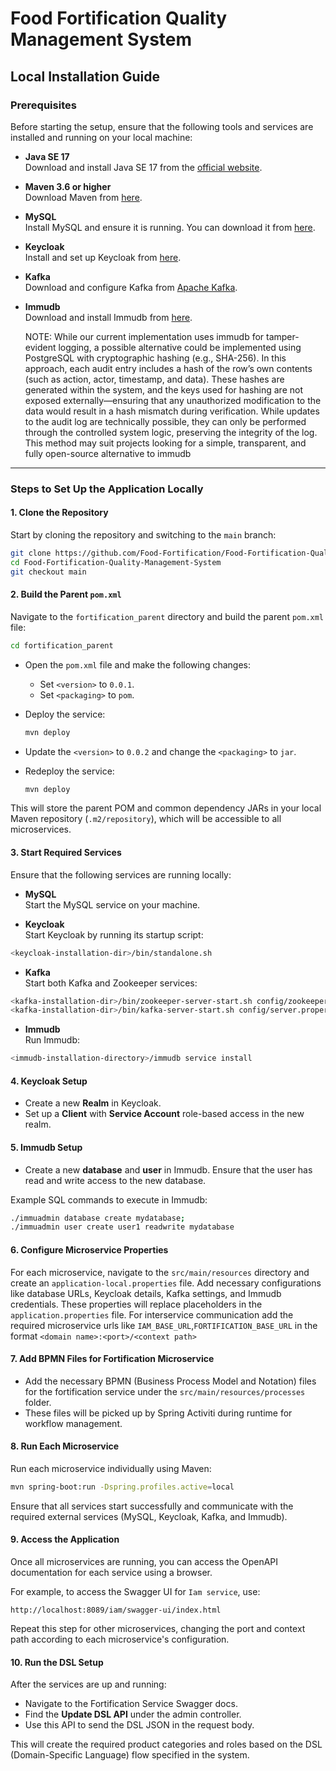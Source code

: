 
# Food Fortification Quality Management System

## Local Installation Guide

### Prerequisites

Before starting the setup, ensure that the following tools and services are installed and running on your local machine:

- **Java SE 17**  
  Download and install Java SE 17 from the [official website](https://www.oracle.com/java/technologies/javase/jdk17-archive-downloads.html).

- **Maven 3.6 or higher**  
  Download Maven from [here](https://maven.apache.org/download.cgi).

- **MySQL**  
  Install MySQL and ensure it is running. You can download it from [here](https://dev.mysql.com/downloads/installer/).

- **Keycloak**  
  Install and set up Keycloak from [here](https://www.keycloak.org/downloads).

- **Kafka**  
  Download and configure Kafka from [Apache Kafka](https://kafka.apache.org/downloads).

- **Immudb**  
  Download and install Immudb from [here](https://docs.immudb.io/master/running/download.html).
  
  NOTE: While our current implementation uses immudb for tamper-evident logging, a possible alternative could be implemented using PostgreSQL with cryptographic hashing (e.g., SHA-256). In this approach, each audit entry includes a hash of the row’s own contents (such as action, actor, timestamp, and data). These hashes are generated within the system, and the keys used for hashing are not exposed externally—ensuring that any unauthorized modification to the data would result in a hash mismatch during verification. While updates to the audit log are technically possible, they can only be performed through the controlled system logic, preserving the integrity of the log. This method may suit projects looking for a simple, transparent, and fully open-source alternative to immudb
---

### Steps to Set Up the Application Locally

#### 1. Clone the Repository

Start by cloning the repository and switching to the `main` branch:

```bash
git clone https://github.com/Food-Fortification/Food-Fortification-Quality-Management-System.git
cd Food-Fortification-Quality-Management-System
git checkout main
```

#### 2. Build the Parent `pom.xml`

Navigate to the `fortification_parent` directory and build the parent `pom.xml` file:

```bash
cd fortification_parent
```

- Open the `pom.xml` file and make the following changes:
    - Set `<version>` to `0.0.1`.
    - Set `<packaging>` to `pom`.

- Deploy the service:

  ```bash
  mvn deploy
  ```

- Update the `<version>` to `0.0.2` and change the `<packaging>` to `jar`.
- Redeploy the service:

  ```bash
  mvn deploy
  ```

This will store the parent POM and common dependency JARs in your local Maven repository (`.m2/repository`), which will be accessible to all microservices.

#### 3. Start Required Services

Ensure that the following services are running locally:

- **MySQL**  
  Start the MySQL service on your machine.

- **Keycloak**  
  Start Keycloak by running its startup script:

```bash
<keycloak-installation-dir>/bin/standalone.sh
```

- **Kafka**  
  Start both Kafka and Zookeeper services:
```bash
<kafka-installation-dir>/bin/zookeeper-server-start.sh config/zookeeper.properties
<kafka-installation-dir>/bin/kafka-server-start.sh config/server.properties
```

- **Immudb**  
  Run Immudb:
```bash
<immudb-installation-directory>/immudb service install 
```


#### 4. Keycloak Setup

- Create a new **Realm** in Keycloak.
- Set up a **Client** with **Service Account** role-based access in the new realm.

#### 5. Immudb Setup

- Create a new **database** and **user** in Immudb. Ensure that the user has read and write access to the new database.

Example SQL commands to execute in Immudb:

```bash
./immuadmin database create mydatabase;
./immuadmin user create user1 readwrite mydatabase
```

#### 6. Configure Microservice Properties

For each microservice, navigate to the `src/main/resources` directory and create an `application-local.properties` file. Add necessary configurations like database URLs, Keycloak details, Kafka settings, and Immudb credentials. These properties will replace placeholders in the `application.properties` file. For interservice communication add the required microservice urls like `IAM_BASE_URL`,`FORTIFICATION_BASE_URL` in the format `<domain name>:<port>/<context path>`


#### 7. Add BPMN Files for Fortification Microservice

- Add the necessary BPMN (Business Process Model and Notation) files for the fortification service under the `src/main/resources/processes` folder.
- These files will be picked up by Spring Activiti during runtime for workflow management.

#### 8. Run Each Microservice

Run each microservice individually using Maven:

```bash
mvn spring-boot:run -Dspring.profiles.active=local
```

Ensure that all services start successfully and communicate with the required external services (MySQL, Keycloak, Kafka, and Immudb).

#### 9. Access the Application

Once all microservices are running, you can access the OpenAPI documentation for each service using a browser.

For example, to access the Swagger UI for `Iam service`, use:

```
http://localhost:8089/iam/swagger-ui/index.html
```

Repeat this step for other microservices, changing the port and context path according to each microservice's configuration.

#### 10. Run the DSL Setup

After the services are up and running:

- Navigate to the Fortification Service Swagger docs.
- Find the **Update DSL API** under the admin controller.
- Use this API to send the DSL JSON in the request body.

This will create the required product categories and roles based on the DSL (Domain-Specific Language) flow specified in the system.

